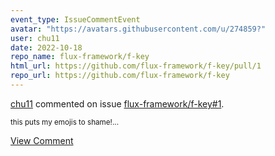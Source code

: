 ```yaml
---
event_type: IssueCommentEvent
avatar: "https://avatars.githubusercontent.com/u/274859?"
user: chu11
date: 2022-10-18
repo_name: flux-framework/f-key
html_url: https://github.com/flux-framework/f-key/pull/1
repo_url: https://github.com/flux-framework/f-key
---
```


<a href='https://github.com/chu11' target='_blank'>chu11</a> commented on issue <a href='https://github.com/flux-framework/f-key/pull/1' target='_blank'>flux-framework/f-key#1</a>.

<small>this puts my emojis to shame!...</small>

<a href='https://github.com/flux-framework/f-key/pull/1' target='_blank'>View Comment</a>